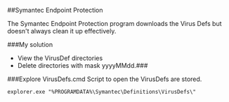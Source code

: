 ##Symantec Endpoint Protection

The Symantec Endpoint Protection program downloads the Virus Defs but doesn't always clean it up effectively.

###My solution 
 * View the VirusDef directories
 * Delete directories with mask yyyyMMdd.###

###Explore VirusDefs.cmd
Script to open the VirusDefs are stored.

```batch
explorer.exe "%PROGRAMDATA%\Symantec\Definitions\VirusDefs\"
```
